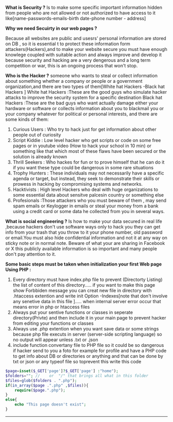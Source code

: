 **What is Security ?**
Is to make some specific important information hidden from people who are not allowed or not authorized to have access to it like[name-passwords-emails-birth date-phone number - address]

**Why we need Secuirty in our web pages ?**

Because all websites are public and usesrs' personal information are stored on DB , so it is essential t to protect these information form attackers(Hackers),and to make your website secure you must have enough knowlege coupled with suitable action and always improve and develop it because security and hacking are a very dengerous and a long term competition or war, this is an ongoing process that won't stop.

**Who is the Hacker ?**
someone who wants to steal or collect information about something whether a company or people or a government organization,and there are two types of them[White hat Hackers -Black hat Hackers ]
White hat Hackers :These are the good guys who simulate hacker attacks to improve the security system for a specific destination
Black hat Hackers :These are the bad guys who want actually damage either your hardware or software or collects information about you to blackmail you or your company whatever for political or personal interests, and there are some kinds of them:

1. Curious Users : Who try to hack just for get information about other people out of curiosity
1. Script Kiddie : Low level hacker who get scripts or code on some free pages or in youtube video (How to hack your school in 10 min) or something like that which most of these flaws have been secured or the solution is already known
1. Thrill Seekers : Who hackes for fun or to prove himself that he can do it if you want these type could be dangerous in some rare situations
1. Trophy Hunters : These individuals may not necessarily have a specific agenda or target, but instead, they seek to demonstrate their skills or prowess in hacking by compromising systems and networks.
1. Hacktivists : High level Hackers who deal with huge organizations to some essential data about sensitve palcesin country or something else
1. Profesionals :Those attackers who you must beware of them , may send spam emails or Keylogger in emails or steal your money from a bank using a credit card or some data he collected from you in several ways.

**What is social engineering ?**
Is how to make your data secured in real life ,because hackers don't use software ways only to hack you they can get info from your trash that you throw to it your phone number, old password or email.You must also hide confidential information and not it at any way on sticky note or in normal note.
Beware of what your are sharing in Facebook or X this publicly available information is so important and many people don't pay attention to it.

**Some basic steps must be taken when initialization your first Web page Using PHP :**

1. Every directory must have index.php file to prevent (Directorty Listing) the list of content of this directory..... if you want to make this page show Forbbiden message you can creat new file in directory with .htaccess extention and write init Option -Indexes[note that don't involve any senetive data in this file ]..... when internal server error occur that means error in php or htaccess files
1. Always put your sentive functions or classes in seperate directory(Privte) and then include it in your main page to prevent hacker from editing your functions or classes
1. Always use .php extention when you want save data or some strings because php file executs in server (server-side scripting language) so no output will appear unless .txt or .json
1. include function convertany file to PHP file so it could be so dangerous if hacker send to you a foto for example for profile and have a PHP code to get info about DB or directories or anything and that can be done by txt or json or any typeof file so toprevent this write this code

```php
$page=isset($_GET['page']?$_GET['page'] :"home");
$folders=""; //    or  "/" that brings all what in this folder
$files=glob($folders . ".php");
if(in_array($page .".php" ,$files)){
    require($page.".php");
}
else{
    echo "This page doesn't exist";
}
```

---
